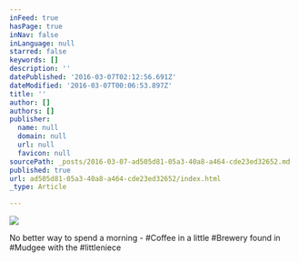 ```yaml
---
inFeed: true
hasPage: true
inNav: false
inLanguage: null
starred: false
keywords: []
description: ''
datePublished: '2016-03-07T02:12:56.691Z'
dateModified: '2016-03-07T00:06:53.897Z'
title: ''
author: []
authors: []
publisher:
  name: null
  domain: null
  url: null
  favicon: null
sourcePath: _posts/2016-03-07-ad505d81-05a3-40a8-a464-cde23ed32652.md
published: true
url: ad505d81-05a3-40a8-a464-cde23ed32652/index.html
_type: Article

---
```

![](https://the-grid-user-content.s3-us-west-2.amazonaws.com/d567cc98-caee-4442-bfe9-3bce43227c83.jpg)

No better way to spend a morning - \#Coffee in a little \#Brewery found in \#Mudgee with the \#littleniece